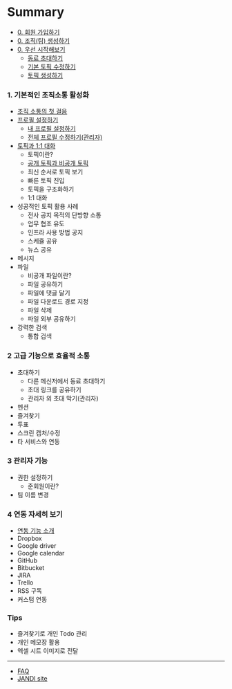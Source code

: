 # Summary

* [0. 회원 가입하기](signup.md)
* [0. 조직(팀) 생성하기](create_team.md)
* [0. 우선 시작해보기](getting_started.md)
	* [동료 초대하기](getting_started.md#동료-초대하기)
	* [기본 토픽 수정하기](getting_started.md#기본-토픽-수정하기)
	* [토픽 생성하기](getting_started.md#토픽-생성하기)

### 1. 기본적인 조직소통 활성화

* [조직 소통의 첫 걸음](intro_basic.md)
* [프로필 설정하기](profile.md)
	* [내 프로필 설정하기](profile.md#내-프로필-설정하기)
	* [전체 프로필 수정하기(관리자)](profile.html#전체-프로필-수정하기관리자)
* [토픽과 1:1 대화](topic.md)
	* 토픽이란?
	* [공개 토픽과 비공개 토픽](topic.md#공개-토픽과-비공개-토픽)
	* 최신 순서로 토픽 보기
	* 빠른 토픽 진입
	* 토픽을 구조화하기
	* 1:1 대화
* 성공적인 토픽 활용 사례
  * 전사 공지 목적의 단방향 소통
  * 업무 협조 유도
  * 인프라 사용 방법 공지
  * 스케쥴 공유
  * 뉴스 공유
* 메시지
* 파일
	* 비공개 파일이란?
	* 파일 공유하기
	* 파일에 댓글 달기
	* 파일 다운로드 경로 지정
	* 파일 삭제
	* 파일 외부 공유하기
* 강력한 검색
	* 통합 검색

### 2 고급 기능으로 효율적 소통

* 초대하기
	* 다른 메신저에서 동료 초대하기
	* 초대 링크를 공유하기
	* 관리자 외 초대 막기(관리자)
* 멘션
* 즐겨찾기
* 투표
* 스크린 캡처/수정
* 타 서비스와 연동


### 3 관리자 기능

* 권한 설정하기
	* 준회원이란?
* 팀 이름 변경

### 4 연동 자세히 보기

* [연동 기능 소개](intro_integration.md)
* Dropbox
* Google driver
* Google calendar
* GitHub
* Bitbucket
* JIRA
* Trello
* RSS 구독
* 커스텀 연동

### Tips

* 즐겨찾기로 개인 Todo 관리
* 개인 메모장 활용
* 엑셀 시트 이미지로 전달

----
* [FAQ](https://jandi.zendesk.com/hc/ko)
* [JANDI site](https://jandi.com)